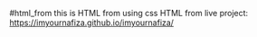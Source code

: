 #html_from
this is HTML from using css
HTML from live project:  https://imyournafiza.github.io/imyournafiza/

